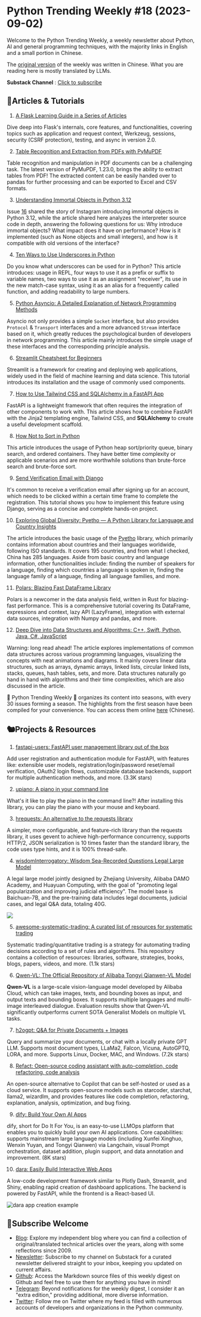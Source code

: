 # Python Trending Weekly #18 (2023-09-02)

Welcome to the Python Trending Weekly, a weekly newsletter about Python, AI and general programming techniques, with the majority links in English and a small portion in Chinese. 

The [original version](https://pythoncat.top/posts/2023-09-02-weekly) of the weekly  was written in Chinese. What you are reading here is mostly translated by LLMs. 

**Substack Channel** : [Click to subscribe](https://pythoncat.substack.com/s/python-trending-weekly) 

## 🦄Articles & Tutorials

1. [A Flask Learning Guide in a Series of Articles](https://testdriven.io/guides/flask-deep-dive)

Dive deep into Flask's internals, core features, and functionalities, covering topics such as application and request context, Werkzeug, sessions, security (CSRF protection), testing, and async in version 2.0.

2. [Table Recognition and Extraction from PDFs with PyMuPDF](https://artifex.com/blog/table-recognition-extraction-from-pdfs-pymupdf-python)

Table recognition and manipulation in PDF documents can be a challenging task. The latest version of PyMuPDF, 1.23.0, brings the ability to extract tables from PDF! The extracted content can be easily handed over to pandas for further processing and can be exported to Excel and CSV formats.

3. [Understanding Immortal Objects in Python 3.12](https://codeconfessions.substack.com/p/understanding-immortal-objects-in)

Issue [16](https://pythoncat.top/posts/2023-08-19-weekly) shared the story of Instagram introducing immortal objects in Python 3.12, while the article shared here analyzes the interpreter source code in depth, answering the following questions for us: Why introduce immortal objects? What impact does it have on performance? How is it implemented (such as None objects and small integers), and how is it compatible with old versions of the interface?

4. [Ten Ways to Use Underscores in Python](https://mathspp.com/blog/pydonts/usages-of-underscore)

Do you know what underscores can be used for in Python? This article introduces: usage in REPL, four ways to use it as a prefix or suffix to variable names, two ways to use it as an assignment "receiver", its use in the new match-case syntax, using it as an alias for a frequently called function, and adding readability to large numbers.

5. [Python Asyncio: A Detailed Explanation of Network Programming Methods](https://so1n.me/2023/08/29/python_asyncio_lib_network/)

Asyncio not only provides a simple `Socket` interface, but also provides `Protocol` & `Transport` interfaces and a more advanced `Stream` interface based on it, which greatly reduces the psychological burden of developers in network programming. This article mainly introduces the simple usage of these interfaces and the corresponding principle analysis.

6. [Streamlit Cheatsheet for Beginners](https://dev.to/codemaker2015/streamlit-cheatsheet-for-beginners-706)

Streamlit is a framework for creating and deploying web applications, widely used in the field of machine learning and data science. This tutorial introduces its installation and the usage of commonly used components.

7. [How to Use Tailwind CSS and SQLAlchemy in a FastAPI App](https://ezzeddin.hashnode.dev/fastapi-tailwind-sqlalchemy)

FastAPI is a lightweight framework that often requires the integration of other components to work with. This article shows how to combine FastAPI with the Jinja2 templating engine, Tailwind CSS, and **SQLAlchemy** to create a useful development scaffold.

8. [How Not to Sort in Python](https://www.bitecode.dev/p/how-not-to-sort-in-python)

This article introduces the usage of Python heap sort/priority queue, binary search, and ordered containers. They have better time complexity or applicable scenarios and are more worthwhile solutions than brute-force search and brute-force sort.

9. [Send Verification Email with Django](https://delighto.hashnode.dev/send-verification-email-django)

It's common to receive a verification email after signing up for an account, which needs to be clicked within a certain time frame to complete the registration. This tutorial shows you how to implement this feature using Django, serving as a concise and complete hands-on project.

10. [Exploring Global Diversity: Pyetho — A Python Library for Language and Country Insights](https://medium.com/@i18nsolutionspy/exploring-global-diversity-pyetho-python-library-for-language-and-country-insights-4a688958ea83)

The article introduces the basic usage of the [Pyetho](https://github.com/i18nsolutionspy/Pyetho) library, which primarily contains information about countries and their languages worldwide, following ISO standards. It covers 195 countries, and from what I checked, China has 285 languages. Aside from basic country and language information, other functionalities include: finding the number of speakers for a language, finding which countries a language is spoken in, finding the language family of a language, finding all language families, and more.

11. [Polars: Blazing Fast DataFrame Library](https://realpython.com/polars-python/)

Polars is a newcomer in the data analysis field, written in Rust for blazing-fast performance. This is a comprehensive tutorial covering its DataFrame, expressions and context, lazy API (LazyFrame), integration with external data sources, integration with Numpy and pandas, and more.

12. [Deep Dive into Data Structures and Algorithms: C++, Swift, Python, Java, C#, JavaScript](https://dev.to/khaledhosseini/data-structures-and-algorithms-for-multi-language-programmers-c-swift-python-java-c-javascript-alp)

Warning: long read ahead! The article explores implementations of common data structures across various programming languages, visualizing the concepts with neat animations and diagrams. It mainly covers linear data structures, such as arrays, dynamic arrays, linked lists, circular linked lists, stacks, queues, hash tables, sets, and more. Data structures naturally go hand in hand with algorithms and their time complexities, which are also discussed in the article.

🎁 Python Trending Weekly 🎁 organizes its content into seasons, with every 30 issues forming a season. The highlights from the first season have been compiled for your convenience. You can access them online [here](https://pythoncat.top/posts/2023-12-11-weekly) (Chinese).

## 🐿️Projects & Resources

1. [fastapi-users: FastAPI user management library out of the box](https://github.com/fastapi-users/fastapi-users)

Add user registration and authentication module for FastAPI, with features like: extensible user models, registration/login/password reset/email verification, OAuth2 login flows, customizable database backends, support for multiple authentication methods, and more. (3.3K stars)

2. [upiano: A piano in your command line](https://github.com/eliasdorneles/upiano)

What's it like to play the piano in the command line?! After installing this library, you can play the piano with your mouse and keyboard.

3. [hrequests: An alternative to the requests library](https://github.com/daijro/hrequests)

A simpler, more configurable, and feature-rich library than the requests library, it uses gevent to achieve high-performance concurrency, supports HTTP/2, JSON serialization is 10 times faster than the standard library, the code uses type hints, and it is 100% thread-safe.

4. [wisdomInterrogatory: Wisdom Sea-Recorded Questions Legal Large Model](https://github.com/zhihaiLLM/wisdomInterrogatory)

A legal large model jointly designed by Zhejiang University, Alibaba DAMO Academy, and Huayuan Computing, with the goal of "promoting legal popularization and improving judicial efficiency". The model base is Baichuan-7B, and the pre-training data includes legal documents, judicial cases, and legal Q&A data, totaling 40G.

![](https://img.pythoncat.top/2023-09-02-wisdomInterrogatory.png)

5. [awesome-systematic-trading: A curated list of resources for systematic trading](https://github.com/edarchimbaud/awesome-systematic-trading)

Systematic trading/quantitative trading is a strategy for automating trading decisions according to a set of rules and algorithms. This repository contains a collection of resources: libraries, software, strategies, books, blogs, papers, videos, and more. (1.1k stars)

6. [Qwen-VL: The Official Repository of Alibaba Tongyi Qianwen-VL Model](https://github.com/QwenLM/Qwen-VL)

**Qwen-VL** is a large-scale vision-language model developed by Alibaba Cloud, which can take images, texts, and bounding boxes as input, and output texts and bounding boxes. It supports multiple languages and multi-image interleaved dialogue. Evaluation results show that Qwen-VL significantly outperforms current SOTA Generalist Models on multiple VL tasks.

7. [h2ogpt: Q&A for Private Documents + Images](https://github.com/h2oai/h2ogpt)

Query and summarize your documents, or chat with a locally private GPT LLM. Supports most document types, LLaMa2, Falcon, Vicuna, AutoGPTQ, LORA, and more. Supports Linux, Docker, MAC, and Windows. (7.2k stars)

8. [Refact: Open-source coding assistant with auto-completion, code refactoring, code analysis](https://github.com/smallcloudai/refact)

An open-source alternative to Copilot that can be self-hosted or used as a cloud service. It supports open-source models such as starcoder, starchat, llama2, wizardlm, and provides features like code completion, refactoring, explanation, analysis, optimization, and bug fixing.

9. [dify: Build Your Own AI Apps](https://github.com/langgenius/dify)

dify, short for Do It For You, is an easy-to-use LLMOps platform that enables you to quickly build your own AI applications. Core capabilities: supports mainstream large language models (including Xunfei Xinghuo, Wenxin Yuyan, and Tongyi Qianwen) via Langchain, visual Prompt orchestration, dataset addition, plugin support, and data annotation and improvement. (8K stars)

10. [dara: Easily Build Interactive Web Apps](https://github.com/causalens/dara)

A low-code development framework similar to Plotly Dash, Streamlit, and Shiny, enabling rapid creation of dashboard applications. The backend is powered by FastAPI, while the frontend is a React-based UI.

![dara app creation example](https://img.pythoncat.top/2023-09-02_dara.png)

## 🐼Subscribe Welcome

- [Blog](https://pythoncat.top): Explore my independent blog where you can find a collection of original/translated technical articles over the years, along with some reflections since 2009.
- [Newsletter](https://pythoncat.substack.com/s/python-trending-weekly): Subscribe to my channel on Substack for a curated newsletter delivered straight to your inbox, keeping you updated on current affairs.
- [Github](https://github.com/chinesehuazhou/python-weekly): Access the Markdown source files of this weekly digest on Github and feel free to use them for anything you have in mind!
- [Telegram](https://t.me/pythontrendingweekly): Beyond notifications for the weekly digest, I consider it an "extra edition," providing additional, more diverse information.
- [Twitter](https://twitter.com/chinesehuazhou): Follow me on Twitter where my feed is filled with numerous accounts of developers and organizations in the Python community.